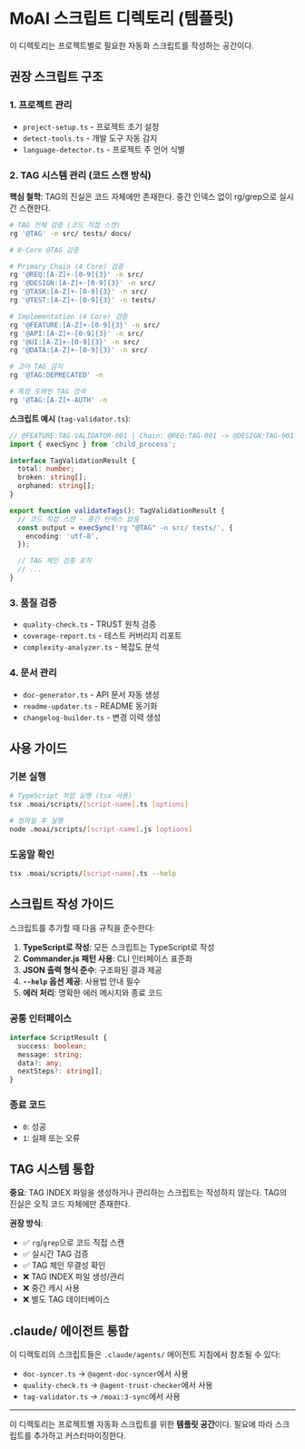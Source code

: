 # MoAI 스크립트 디렉토리 (템플릿)

이 디렉토리는 프로젝트별로 필요한 자동화 스크립트를 작성하는 공간이다.

## 권장 스크립트 구조

### 1. 프로젝트 관리
- `project-setup.ts` - 프로젝트 초기 설정
- `detect-tools.ts` - 개발 도구 자동 감지
- `language-detector.ts` - 프로젝트 주 언어 식별

### 2. TAG 시스템 관리 (코드 스캔 방식)

**핵심 철학**: TAG의 진실은 코드 자체에만 존재한다. 중간 인덱스 없이 rg/grep으로 실시간 스캔한다.

```bash
# TAG 전체 검증 (코드 직접 스캔)
rg '@TAG' -n src/ tests/ docs/

# 8-Core @TAG 검증

# Primary Chain (4 Core) 검증
rg '@REQ:[A-Z]+-[0-9]{3}' -n src/
rg '@DESIGN:[A-Z]+-[0-9]{3}' -n src/
rg '@TASK:[A-Z]+-[0-9]{3}' -n src/
rg '@TEST:[A-Z]+-[0-9]{3}' -n tests/

# Implementation (4 Core) 검증
rg '@FEATURE:[A-Z]+-[0-9]{3}' -n src/
rg '@API:[A-Z]+-[0-9]{3}' -n src/
rg '@UI:[A-Z]+-[0-9]{3}' -n src/
rg '@DATA:[A-Z]+-[0-9]{3}' -n src/

# 고아 TAG 감지
rg '@TAG:DEPRECATED' -n

# 특정 도메인 TAG 검색
rg '@TAG:[A-Z]+-AUTH' -n
```

**스크립트 예시** (`tag-validator.ts`):
```typescript
// @FEATURE:TAG-VALIDATOR-001 | Chain: @REQ:TAG-001 -> @DESIGN:TAG-001 -> @TASK:TAG-001 -> @TEST:TAG-001
import { execSync } from 'child_process';

interface TagValidationResult {
  total: number;
  broken: string[];
  orphaned: string[];
}

export function validateTags(): TagValidationResult {
  // 코드 직접 스캔 - 중간 인덱스 없음
  const output = execSync('rg "@TAG" -n src/ tests/', {
    encoding: 'utf-8',
  });

  // TAG 체인 검증 로직
  // ...
}
```

### 3. 품질 검증
- `quality-check.ts` - TRUST 원칙 검증
- `coverage-report.ts` - 테스트 커버리지 리포트
- `complexity-analyzer.ts` - 복잡도 분석

### 4. 문서 관리
- `doc-generator.ts` - API 문서 자동 생성
- `readme-updater.ts` - README 동기화
- `changelog-builder.ts` - 변경 이력 생성

## 사용 가이드

### 기본 실행
```bash
# TypeScript 직접 실행 (tsx 사용)
tsx .moai/scripts/[script-name].ts [options]

# 컴파일 후 실행
node .moai/scripts/[script-name].js [options]
```

### 도움말 확인
```bash
tsx .moai/scripts/[script-name].ts --help
```

## 스크립트 작성 가이드

스크립트를 추가할 때 다음 규칙을 준수한다:

1. **TypeScript로 작성**: 모든 스크립트는 TypeScript로 작성
2. **Commander.js 패턴 사용**: CLI 인터페이스 표준화
3. **JSON 출력 형식 준수**: 구조화된 결과 제공
4. **`--help` 옵션 제공**: 사용법 안내 필수
5. **에러 처리**: 명확한 에러 메시지와 종료 코드

### 공통 인터페이스
```typescript
interface ScriptResult {
  success: boolean;
  message: string;
  data?: any;
  nextSteps?: string[];
}
```

### 종료 코드
- `0`: 성공
- `1`: 실패 또는 오류

## TAG 시스템 통합

**중요**: TAG INDEX 파일을 생성하거나 관리하는 스크립트는 작성하지 않는다. TAG의 진실은 오직 코드 자체에만 존재한다.

**권장 방식**:
- ✅ `rg`/`grep`으로 코드 직접 스캔
- ✅ 실시간 TAG 검증
- ✅ TAG 체인 무결성 확인
- ❌ TAG INDEX 파일 생성/관리
- ❌ 중간 캐시 사용
- ❌ 별도 TAG 데이터베이스

## .claude/ 에이전트 통합

이 디렉토리의 스크립트들은 `.claude/agents/` 에이전트 지침에서 참조될 수 있다:

- `doc-syncer.ts` → `@agent-doc-syncer`에서 사용
- `quality-check.ts` → `@agent-trust-checker`에서 사용
- `tag-validator.ts` → `/moai:3-sync`에서 사용

---

이 디렉토리는 프로젝트별 자동화 스크립트를 위한 **템플릿 공간**이다. 필요에 따라 스크립트를 추가하고 커스터마이징한다.